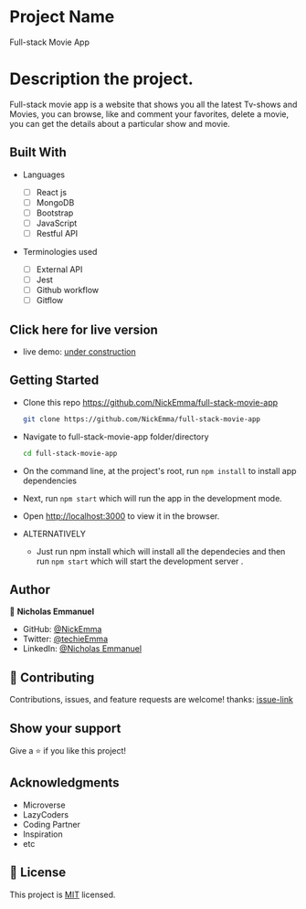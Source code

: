 # Project Name

Full-stack Movie App

# Description the project.

Full-stack movie app is a website that shows you all the latest Tv-shows and Movies, you can browse, like and comment your favorites, delete a movie, you can get the details about a particular show and movie.

## Built With

- Languages

  - [ ] React js
  - [ ] MongoDB
  - [ ] Bootstrap
  - [ ] JavaScript
  - [ ] Restful API

- Terminologies used
  - [ ] External API
  - [ ] Jest
  - [ ] Github workflow
  - [ ] Gitflow

## Click here for live version

- live demo: [under construction]()

## Getting Started

- Clone this repo <https://github.com/NickEmma/full-stack-movie-app>

  ```bash
  git clone https://github.com/NickEmma/full-stack-movie-app
  ```

- Navigate to full-stack-movie-app folder/directory

  ```bash
  cd full-stack-movie-app
  ```

- On the command line, at the project's root, run `npm install` to install app dependencies

- Next, run `npm start` which will run the app in the development mode.

- Open [http://localhost:3000](http://localhost:3000) to view it in the browser.

- ALTERNATIVELY

  - Just run npm install which will install all the dependecies and then run `npm start` which will start the development server .

## Author

👤 **Nicholas Emmanuel**

- GitHub: [@NickEmma](https://github.com/NickEmma)
- Twitter: [@techieEmma](https://twitter.com/techieEmma)
- LinkedIn: [@Nicholas Emmanuel](https://www.linkedin.com/in/techieemma/)

## 🤝 Contributing

Contributions, issues, and feature requests are welcome!
thanks: [issue-link](https://github.com/NickEmma/full-stack-movie-app/issues)

## Show your support

Give a ⭐️ if you like this project!

## Acknowledgments

- Microverse
- LazyCoders
- Coding Partner
- Inspiration
- etc

## 📝 License

This project is [MIT](./LICENSE) licensed.
